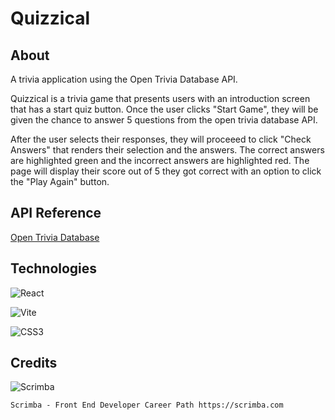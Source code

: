 # Quizzical

## About
A trivia application using the Open Trivia Database API.

Quizzical is a trivia game that presents users with an introduction screen that has a start quiz button. Once the user clicks "Start Game", they will be given the chance to answer 5 questions from the open trivia database API.

After the user selects their responses, they will proceeed to click "Check Answers" that renders their selection and the answers. The correct answers are highlighted green and the incorrect answers are highlighted red. The page will display their score out of 5 they got correct with an option to click the "Play Again" button.

## API Reference
[Open Trivia Database](https://opentdb.com/api_config.php)


## Technologies

![React](https://img.shields.io/badge/react-%2320232a.svg?style=for-the-badge&logo=react&logoColor=%2361DAFB)

![Vite](https://img.shields.io/badge/vite-%23646CFF.svg?style=for-the-badge&logo=vite&logoColor=white)

![CSS3](https://img.shields.io/badge/css3-%231572B6.svg?style=for-the-badge&logo=css3&logoColor=white)


## Credits

![Scrimba](https://img.shields.io/badge/scrimba-2B283A?style=for-the-badge&logo=scrimba&logoColor=white)

`Scrimba - Front End Developer Career Path
https://scrimba.com`





